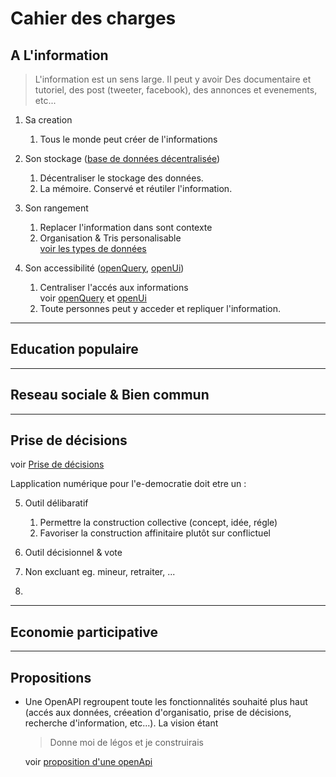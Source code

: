 Cahier des charges
===

## A L'information

> L'information est un sens large. Il peut y avoir Des documentaire
> et tutoriel, des post (tweeter, facebook), des annonces et evenements,
> etc...

1. Sa creation
   1. Tous le monde peut créer de l'informations

2. Son stockage ([base de données décentralisée](A-Information/A2-Stockage/base-de-données-décentralisée.md))
   1. Décentraliser le stockage des données. 
   2. La mémoire. Conservé et réutiler l'information.

3. Son rangement
   1. Replacer l'information dans sont contexte
   2. Organisation & Tris personalisable \
      [voir les types de données]()

4. Son accessibilité ([openQuery](), [openUi]())
   1. Centraliser l'accés aux informations \
   voir [openQuery](A-Information/A4-Accessibilité/OpenQuery.md)
   et [openUi](A-Information/A4-Accessibilité/OpenUI.md)
   2. Toute personnes peut y acceder et repliquer l'information.

---

## Education populaire

---

##  Reseau sociale & Bien commun

---

## Prise de décisions

voir [Prise de décisions](Décisions/prise-décisions.md)

Lapplication numérique pour l'e-democratie doit etre un :

5. Outil délibaratif

   1. Permettre la construction collective (concept, idée, régle)
   2. Favoriser la construction affinitaire plutôt sur conflictuel

6. Outil décisionnel & vote

7. Non excluant eg. mineur, retraiter, ...

8. 

---

## Economie participative

---

## Propositions

- Une OpenAPI regroupent toute les fonctionnalités souhaité plus haut
  (accés aux données, créeation d'organisatio, prise de décisions,
  recherche d'information, etc...). La vision étant
  > Donne moi de légos et je construirais

  voir [proposition d'une openApi](OpenApi.md)
